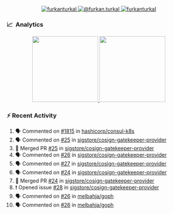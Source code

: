 <p align="center">
  <a href="https://linkedin.com/in/furkanturkal" target="blank">
    <img src="https://img.shields.io/badge/linkedin-%230077B5.svg?&style=for-the-badge&logo=linkedin&logoColor=white" alt="furkanturkal" />
  </a>
  <a href="https://medium.com/@furkan.turkal" target="blank">
    <img src="https://img.shields.io/badge/medium-%2312100E.svg?&style=for-the-badge&logo=medium&logoColor=white" alt="@furkan.turkal" />
  </a>
  <a href="https://twitter.com/furkanturkaI" target="blank">
    <img src="https://img.shields.io/badge/Twitter-1DA1F2?style=for-the-badge&logo=twitter&logoColor=white" alt="furkanturkaI" />
  </a>
</p>

### 📈 &nbsp;Analytics

<p align="center">
  <a href="https://coderstats.net/github/#Dentrax">
    <img height="180em" src="https://github-readme-stats-eight-theta.vercel.app/api?username=Dentrax&show_icons=true&theme=algolia&include_all_commits=true&count_private=true&line_height=26"/>
    <img height="180em" src="https://github-readme-stats-eight-theta.vercel.app/api/top-langs/?username=Dentrax&layout=compact&langs_count=8&theme=algolia&line_height=26"/>
  </a>
</p>

### :zap: Recent Activity

<!--START_SECTION:activity-->
1. 🗣 Commented on [#1815](https://github.com/hashicorp/consul-k8s/issues/1815) in [hashicorp/consul-k8s](https://github.com/hashicorp/consul-k8s)
2. 🗣 Commented on [#25](https://github.com/sigstore/cosign-gatekeeper-provider/issues/25) in [sigstore/cosign-gatekeeper-provider](https://github.com/sigstore/cosign-gatekeeper-provider)
3. 🎉 Merged PR [#25](https://github.com/sigstore/cosign-gatekeeper-provider/pull/25) in [sigstore/cosign-gatekeeper-provider](https://github.com/sigstore/cosign-gatekeeper-provider)
4. 🗣 Commented on [#26](https://github.com/sigstore/cosign-gatekeeper-provider/issues/26) in [sigstore/cosign-gatekeeper-provider](https://github.com/sigstore/cosign-gatekeeper-provider)
5. 🗣 Commented on [#27](https://github.com/sigstore/cosign-gatekeeper-provider/issues/27) in [sigstore/cosign-gatekeeper-provider](https://github.com/sigstore/cosign-gatekeeper-provider)
6. 🗣 Commented on [#24](https://github.com/sigstore/cosign-gatekeeper-provider/issues/24) in [sigstore/cosign-gatekeeper-provider](https://github.com/sigstore/cosign-gatekeeper-provider)
7. 🎉 Merged PR [#24](https://github.com/sigstore/cosign-gatekeeper-provider/pull/24) in [sigstore/cosign-gatekeeper-provider](https://github.com/sigstore/cosign-gatekeeper-provider)
8. ❗️ Opened issue [#28](https://github.com/sigstore/cosign-gatekeeper-provider/issues/28) in [sigstore/cosign-gatekeeper-provider](https://github.com/sigstore/cosign-gatekeeper-provider)
9. 🗣 Commented on [#26](https://github.com/melbahja/goph/issues/26) in [melbahja/goph](https://github.com/melbahja/goph)
10. 🗣 Commented on [#26](https://github.com/melbahja/goph/issues/26) in [melbahja/goph](https://github.com/melbahja/goph)
<!--END_SECTION:activity-->
